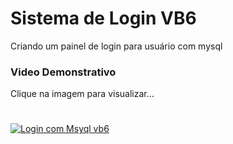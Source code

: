 # Sistema de Login VB6
Criando um painel de login para usuário com mysql

### Video Demonstrativo
Clique na imagem para visualizar...

# 
[![Login com Msyql vb6](http://img.youtube.com/vi/c7V3kjnpNWQ/0.jpg)](http://www.youtube.com/watch?v=c7V3kjnpNWQ "Vídeo de demonstração login com mysql no vb6")
